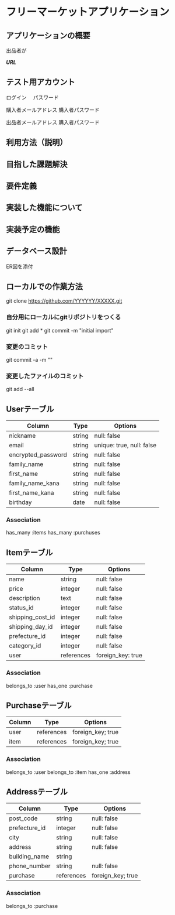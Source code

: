  
# フリーマーケットアプリケーション
 
## アプリケーションの概要
出品者が 

***URL***
 

 
## テスト用アカウント

ログイン　
パスワード

購入者メールアドレス
購入者パスワード

出品者メールアドレス
購入者パスワード

 
## 利用方法（説明）
 
 
## 目指した課題解決
 

 
## 要件定義
 

 
## 実装した機能について
 

## 実装予定の機能

 
## データベース設計
 
 ER図を添付
 
## ローカルでの作業方法
git clone https://github.com/YYYYYY/XXXXX.git

### 自分用にローカルにgitリポジトリをつくる
git init
git add *
git commit -m "initial import"

### 変更のコミット
git commit -a -m "<comment>"

### 変更したファイルのコミット
git add --all <target>






## Userテーブル

|Column                      |Type     |Options                   |
|----------------------------|---------|------------------------- |
| nickname                   | string  | null: false              |
| email                     | string  | unique: true, null: false |
| encrypted_password         | string  | null: false              |
| family_name                | string  | null: false              |
| first_name                 | string  | null: false              |
| family_name_kana           | string  | null: false              |
| first_name_kana            | string  | null: false              |
| birthday                   | date    | null: false              |



### Association
has_many   :items
has_many :purchuses


## Itemテーブル

|Column            |Type        |Options           |
|------------------|------------|------------------|
| name             | string     | null: false      |
| price            | integer    | null: false      |
| description      | text       | null: false      | 
| status_id        | integer    | null: false      |
| shipping_cost_id | integer    | null: false      |
| shipping_day_id  | integer    | null: false      |
| prefecture_id    | integer    | null: false      |
| category_id      | integer    | null: false      |
| user             | references | foreign_key: true|




### Association
belongs_to :user
has_one    :purchase




## Purchaseテーブル

|Column            |Type        |Options           |
|------------------|------------|------------------|
| user             | references | foreign_key; true|
| item             | references | foreign_key; true|


### Association
belongs_to :user
belongs_to :item
has_one    :address


## Addressテーブル

|Column        |Type        |Options           |
|--------------|------------|------------------|
| post_code    |string      | null: false      |
| prefecture_id|integer     | null: false      |
| city         |string      | null: false      |
| address      |string      | null: false      |
| building_name|string      |                  |
| phone_number |string      | null: false      |
| purchase     | references | foreign_key; true|



### Association
belongs_to :purchase


